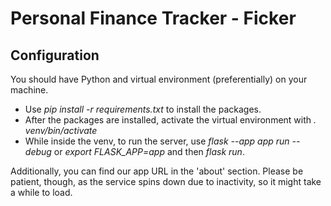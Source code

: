 # Personal Finance Tracker - Ficker

## Configuration
You should have Python and virtual environment (preferentially) on your machine.
* Use <em>pip install -r requirements.txt</em> to install the packages.
* After the packages are installed, activate the virtual environment with <em>. venv/bin/activate</em>
* While inside the venv, to run the server, use <em>flask --app app run --debug</em> or <em>export FLASK_APP=app</em> and then <em>flask run</em>.

Additionally, you can find our app URL in the 'about' section. Please be patient, though, as the service spins down due to inactivity, so it might take a while to load.
